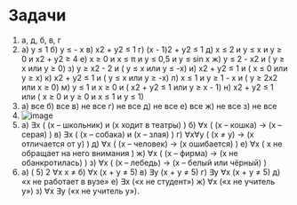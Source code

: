 # Задачи
1. а, д, б, в, г
2. а)  у ≤ 1
   б)  у ≤ - х
   в)  х2 + у2 ≤ 1
   г)  (х - 1)2 + у2 ≤ 1
   д)  х ≤ 2 и у ≤ х и у ≥ 0 и х2 + у2 ≥ 4
   е)  х  ≥ 0 и х ≤ π и у ≤ 0,5 и y ≤ sin х
   ж)  у ≤ 2 - х2 и ( у ≥ х или у ≥ 0)
   з)    у ≥ х2 - 2 и ( у ≤ х или у ≤ -х)
   и)    х2 + у2 ≤ 1 и ( х ≤ 0 или у ≥ х)
   к)    х2 + у2 ≤ 1 и ( у ≤ х или у ≥ -х)
   л)    х ≤ 1 и у ≥ 1 - х и ( у ≥ 2х2 или х ≥ 0)
   м)   у ≤ 1 и х ≥  0 и ( х2 + у2 ≤ 1 или у ≥ х - 1)
   н)    х2 + у2 ≤ 1 или ( х ≥ 0 и у ≥ 0 и х ≤ 1 и у ≤ 1)
3. а) все
   б) все
   в) не все
   г) не все
   д) не все 
   е) все
   ж) не все 
   з) не все
4. ![image](https://class.rambler.ru/qa-service/production/uploads/images/image/000/077/417/767900222d.jpeg)
5. а) ∃x ( (x – школьник) и (x ходит в театры) ) б) ∀x ( (x – кошка) → (x – серая) ) в) ∃x ( (x – собака) и (x – злая) ) г) ∀x∀y ( (x ≠ y) → (x отличается от y) ) д) ∀x ( (x – человек) → (x ошибается) ) е) ∀x ( x не обращает на него внимания ) ж) ∀x ( (x – фирма) → (x не обанкротилась) ) з) ∀x ( (x – лебедь) → (x – белый или чёрный) )
6. а) ( 5) 2 ∀x x ≠ б) ∀x (x + y ≠ 5) в) ∃y (x + y ≠ 5) г) ∃y ∀x (x + y ≠ 5) д) «x не работает в вузе» е) ∃x («x не студент») ж) ∀x («x не учитель y») з) ∀x ∃y («x не учитель y»).
   

